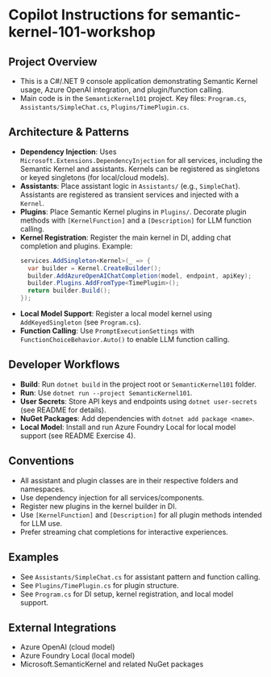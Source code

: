 # Copilot Instructions for semantic-kernel-101-workshop

## Project Overview
- This is a C#/.NET 9 console application demonstrating Semantic Kernel usage, Azure OpenAI integration, and plugin/function calling.
- Main code is in the `SemanticKernel101` project. Key files: `Program.cs`, `Assistants/SimpleChat.cs`, `Plugins/TimePlugin.cs`.

## Architecture & Patterns
- **Dependency Injection**: Uses `Microsoft.Extensions.DependencyInjection` for all services, including the Semantic Kernel and assistants. Kernels can be registered as singletons or keyed singletons (for local/cloud models).
- **Assistants**: Place assistant logic in `Assistants/` (e.g., `SimpleChat`). Assistants are registered as transient services and injected with a `Kernel`.
- **Plugins**: Place Semantic Kernel plugins in `Plugins/`. Decorate plugin methods with `[KernelFunction]` and a `[Description]` for LLM function calling.
- **Kernel Registration**: Register the main kernel in DI, adding chat completion and plugins. Example:
  ```csharp
  services.AddSingleton<Kernel>(_ => {
    var builder = Kernel.CreateBuilder();
    builder.AddAzureOpenAIChatCompletion(model, endpoint, apiKey);
    builder.Plugins.AddFromType<TimePlugin>();
    return builder.Build();
  });
- **Local Model Support**: Register a local model kernel using `AddKeyedSingleton` (see `Program.cs`).
- **Function Calling**: Use `PromptExecutionSettings` with `FunctionChoiceBehavior.Auto()` to enable LLM function calling.

## Developer Workflows
- **Build**: Run `dotnet build` in the project root or `SemanticKernel101` folder.
- **Run**: Use `dotnet run --project SemanticKernel101`.
- **User Secrets**: Store API keys and endpoints using `dotnet user-secrets` (see README for details).
- **NuGet Packages**: Add dependencies with `dotnet add package <name>`.
- **Local Model**: Install and run Azure Foundry Local for local model support (see README Exercise 4).

## Conventions
- All assistant and plugin classes are in their respective folders and namespaces.
- Use dependency injection for all services/components.
- Register new plugins in the kernel builder in DI.
- Use `[KernelFunction]` and `[Description]` for all plugin methods intended for LLM use.
- Prefer streaming chat completions for interactive experiences.

## Examples
- See `Assistants/SimpleChat.cs` for assistant pattern and function calling.
- See `Plugins/TimePlugin.cs` for plugin structure.
- See `Program.cs` for DI setup, kernel registration, and local model support.

## External Integrations
- Azure OpenAI (cloud model)
- Azure Foundry Local (local model)
- Microsoft.SemanticKernel and related NuGet packages